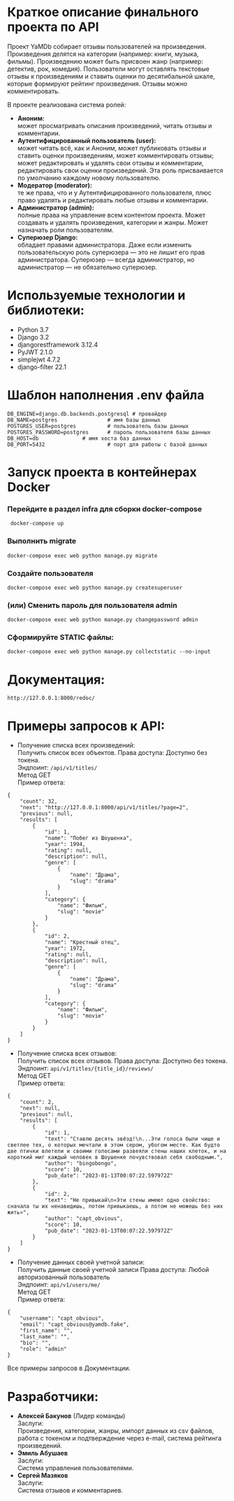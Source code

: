 # Краткое описание финального проекта по API

Проект YaMDb собирает отзывы пользователей на произведения.
Произведения делятся на категории (например: книги, музыка, фильмы).
Произведению может быть присвоен жанр (например: детектив, рок, комедия).
Пользователи могут оставлять текстовые отзывы к произведениям и ставить оценки по десятибальной шкале, которые формируют рейтинг произведения.
Отзывы можно комментировать.

В проекте реализована система ролей:
* **Аноним:**  
может просматривать описания произведений, читать отзывы и комментарии.
* **Аутентифицированный пользователь (user):**  
может читать всё, как и Аноним, может публиковать отзывы и ставить оценки произведениям, может комментировать отзывы; может редактировать и удалять свои отзывы и комментарии, редактировать свои оценки произведений. Эта роль присваивается по умолчанию каждому новому пользователю.
* **Модератор (moderator):**  
те же права, что и у Аутентифицированного пользователя, плюс право удалять и редактировать любые отзывы и комментарии.
* **Администратор (admin):**  
полные права на управление всем контентом проекта. Может создавать и удалять произведения, категории и жанры. Может назначать роли пользователям.
* **Суперюзер Django:**  
обладает правами администратора. Даже если изменить пользовательскую роль суперюзера — это не лишит его прав администратора. Суперюзер — всегда администратор, но администратор — не обязательно суперюзер.

# Используемые технологии и библиотеки:
* Python 3.7
* Django 3.2
* djangorestframework 3.12.4
* PyJWT 2.1.0
* simplejwt 4.7.2
* django-filter 22.1


# Шаблон наполнения .env файла
```
DB_ENGINE=django.db.backends.postgresql # провайдер
DB_NAME=postgres		        # имя базы данных
POSTGRES_USER=postgres			# пользователь базы данных
POSTGRES_PASSWORD=postgres		# пароль пользователя базы данных
DB_HOST=db 				# имя хоста баз данных
DB_PORT=5432			        # порт для работы с базой данных
```

# Запуск проекта в контейнерах Docker
### Перейдите в раздел infra для сборки docker-compose
```
 docker-compose up
```
### Выполнить migrate
```
docker-compose exec web python manage.py migrate
```
### Создайте пользователя
```
docker-compose exec web python manage.py createsuperuser
```
### (или) Сменить пароль для пользователя admin
```
docker-compose exec web python manage.py changepassword admin
```
### Сформируйте STATIC файлы:
```
docker-compose exec web python manage.py collectstatic --no-input
```

# Документация:
`http://127.0.0.1:8000/redoc/`
# Примеры запросов к API:
* Получение списка всех произведений:  
Получить список всех объектов. Права доступа: Доступно без токена.  
Эндпоинт: `/api/v1/titles/`  
Метод GET  
Пример ответа:
```
{
    "count": 32,
    "next": "http://127.0.0.1:8000/api/v1/titles/?page=2",
    "previous": null,
    "results": [
        {
            "id": 1,
            "name": "Побег из Шоушенка",
            "year": 1994,
            "rating": null,
            "description": null,
            "genre": [
                {
                    "name": "Драма",
                    "slug": "drama"
                }
            ],
            "category": {
                "name": "Фильм",
                "slug": "movie"
            }
        },
        {
            "id": 2,
            "name": "Крестный отец",
            "year": 1972,
            "rating": null,
            "description": null,
            "genre": [
                {
                    "name": "Драма",
                    "slug": "drama"
                }
            ],
            "category": {
                "name": "Фильм",
                "slug": "movie"
            }
        }
    ]
}
```

* Получение списка всех отзывов:  
Получить список всех отзывов. Права доступа: Доступно без токена.  
Эндпоинт: `api/v1/titles/{title_id}/reviews/`  
Метод GET  
Пример ответа:

```
{
    "count": 2,
    "next": null,
    "previous": null,
    "results": [
        {
            "id": 1,
            "text": "Ставлю десять звёзд!\n...Эти голоса были чище и светлее тех, о которых мечтали в этом сером, убогом месте. Как будто две птички влетели и своими голосами развеяли стены наших клеток, и на короткий миг каждый человек в Шоушенке почувствовал себя свободным.",
            "author": "bingobongo",
            "score": 10,
            "pub_date": "2023-01-13T00:07:22.597972Z"
        },
        {
            "id": 2,
            "text": "Не привыкай\n«Эти стены имеют одно свойство: сначала ты их ненавидишь, потом привыкаешь, а потом не можешь без них жить»",
            "author": "capt_obvious",
            "score": 10,
            "pub_date": "2023-01-13T00:07:22.597972Z"
        }
    ]
}
```
* Получение данных своей учетной записи:  
Получить данные своей учетной записи Права доступа: Любой авторизованный пользователь  
Эндпоинт: `api/v1/users/me/`  
Метод GET  
Пример ответа:
```
{
    "username": "capt_obvious",
    "email": "capt_obvious@yamdb.fake",
    "first_name": "",
    "last_name": "",
    "bio": "",
    "role": "admin"
}
```
Все примеры запросов в Документации.
# Разработчики:
* **Алексей Бакунов** (Лидер команды)  
Заслуги:  
Произведения, категории, жанры, импорт данных из csv файлов, работа с токеном и подтверждение через e-mail, система рейтинга произведений.
* **Эмиль Абушаев**  
Заслуги:  
Система управления пользователями.
* **Сергей Мазяков**  
Заслуги:  
Система отзывов и комментариев.